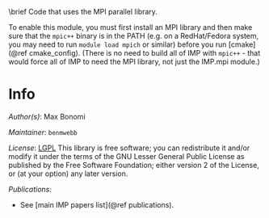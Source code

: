 \brief Code that uses the MPI parallel library.

To enable this module, you must first install an MPI library and then make sure
that the `mpic++` binary is in the PATH (e.g. on a RedHat/Fedora system, you
may need to run `module load mpich` or similar) before you
run [cmake](@ref cmake_config). (There is no need to build
all of IMP with `mpic++` - that would force all of IMP to need the MPI library,
not just the IMP.mpi module.)

# Info

_Author(s)_: Max Bonomi

_Maintainer_: `benmwebb`

_License_: [LGPL](https://www.gnu.org/licenses/old-licenses/lgpl-2.1.html)
This library is free software; you can redistribute it and/or
modify it under the terms of the GNU Lesser General Public
License as published by the Free Software Foundation; either
version 2 of the License, or (at your option) any later version.

_Publications_:
 - See [main IMP papers list](@ref publications).
